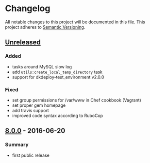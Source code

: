 # Changelog
All notable changes to this project will be documented in this file.
This project adheres to [Semantic Versioning](http://semver.org/).

## [Unreleased]
### Added
- tasks around MySQL slow log
- add `utils:create_local_temp_directory` task
- support for dkdeploy-test_environment v2.0.0

### Fixed
- set group permissions for /var/www in Chef cookbook (Vagrant)
- set proper gem homepage
- add travis support
- improved code syntax according to RuboCop

## [8.0.0] - 2016-06-20
### Summary

- first public release

[Unreleased]: https://github.com/dkdeploy/dkdeploy-core/compare/master...develop
[8.0.0]: https://github.com/dkdeploy/dkdeploy-core/releases/tag/v8.0.0
